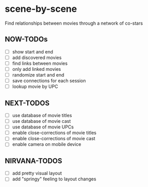 # scene-by-scene

Find relationships between movies through a network of co-stars

## NOW-TODOs

- [ ] show start and end
- [ ] add discovered movies
- [ ] find links between movies
- [ ] only add linked movies
- [ ] randomize start and end
- [ ] save connections for each session
- [ ] lookup movie by UPC

## NEXT-TODOS

- [ ] use database of movie titles
- [ ] use database of movie cast
- [ ] use database of movie UPCs
- [ ] enable close-corrections of movie titles
- [ ] enable close-corrections of movie cast
- [ ] enable camera on mobile device

## NIRVANA-TODOS

- [ ] add pretty visual layout
- [ ] add "springy" feeling to layout changes
